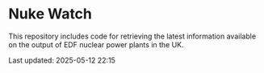 # Nuke Watch

This repository includes code for retrieving the latest information available on the output of EDF nuclear power plants in the UK.

Last updated: 2025-05-12 22:15